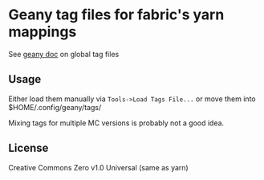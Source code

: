 # Geany tag files for fabric's yarn mappings

See [geany doc](https://www.geany.org/manual/current/index.html#global-tags-files) on global tag files

## Usage

Either load them manually via `Tools->Load Tags File...` or move them into $HOME/.config/geany/tags/

Mixing tags for multiple MC versions is probably not a good idea.

## License

Creative Commons Zero v1.0 Universal (same as yarn)
